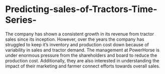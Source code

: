 # Predicting-sales-of-Tractors-Time-Series-

The company has shown a consistent growth in its revenue from tractor sales since its inception. 
However, over the years the company has struggled to keep it’s inventory and production cost down because of variability in sales and tractor demand. 
The management at PowerHorse is under enormous pressure from the shareholders and board to reduce the production cost. 
Additionally, they are also interested in understanding the impact of their marketing and farmer connect efforts towards overall sales.
